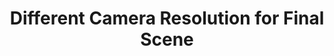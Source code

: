 ---
title: 'Different Camera Resolution for Final Scene'
redirect_to:
  - 'https://discuss.pencil2d.org/t/different-camera-resolution-for-final-scene/1372'
---